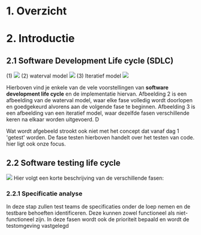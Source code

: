 # 1. Overzicht

# 2. Introductie
## 2.1 Software Development Life cycle (SDLC)
(1)
![](https://apwt.gitbook.io/~gitbook/image?url=https%3A%2F%2F4058530821-files.gitbook.io%2F%7E%2Ffiles%2Fv0%2Fb%2Fgitbook-legacy-files%2Fo%2Fassets%252Fg-pro-software-testing%252F-MHfjgKptfnQJ_1d1SgM%252F-MHfk9GvAchlxMUgTNv3%252F1.png%3Fgeneration%3D1600609364187874%26alt%3Dmedia&width=768&dpr=4&quality=100&sign=20b7fe64&sv=1)
(2) waterval model
![](https://apwt.gitbook.io/~gitbook/image?url=https%3A%2F%2F4058530821-files.gitbook.io%2F%7E%2Ffiles%2Fv0%2Fb%2Fgitbook-legacy-files%2Fo%2Fassets%252Fg-pro-software-testing%252F-MHfjgKptfnQJ_1d1SgM%252F-MHfk9Gw11z3AAlbiQqn%252F2.png%3Fgeneration%3D1600609364188326%26alt%3Dmedia&width=768&dpr=4&quality=100&sign=2d81648f&sv=1)
(3) Iteratief model
![](https://apwt.gitbook.io/~gitbook/image?url=https%3A%2F%2F4058530821-files.gitbook.io%2F%7E%2Ffiles%2Fv0%2Fb%2Fgitbook-legacy-files%2Fo%2Fassets%252Fg-pro-software-testing%252F-MHfjgKptfnQJ_1d1SgM%252F-MHfk9Gx4bShjxC-_AaW%252F3.png%3Fgeneration%3D1600609364225218%26alt%3Dmedia&width=768&dpr=4&quality=100&sign=e5b71a6a&sv=1)

Hierboven vind je enkele van de vele voorstellingen van **software development life cycle** en de implementatie hiervan. 
Afbeelding 2 is een afbeelding van de waterval model, waar elke fase volledig wordt doorlopen en goedgekeurd alvorens aan de volgende fase te beginnen.
Afbeelding 3 is een afbeelding van een iteratief model, waar dezelfde fasen verschillende keren na elkaar worden uitgevoerd. D

Wat wordt afgebeeld strookt ook niet met het concept dat vanaf dag 1 'getest' worden. De fase testen hierboven handelt over het testen van code. hier ligt ook onze focus.

## 2.2 Software testing life cycle
![](https://apwt.gitbook.io/~gitbook/image?url=https%3A%2F%2F4058530821-files.gitbook.io%2F%7E%2Ffiles%2Fv0%2Fb%2Fgitbook-legacy-files%2Fo%2Fassets%252Fg-pro-software-testing%252F-MHfjgKptfnQJ_1d1SgM%252F-MHfk9Gy8t3SCitj_a4F%252F4.png%3Fgeneration%3D1600609364178067%26alt%3Dmedia&width=400&dpr=2&quality=100&sign=548446f8&sv=1)
Hier volgt een korte beschrijving van de verschillende fasen:
### 2.2.1 Specificatie analyse
In deze stap zullen test teams de specificaties onder de loep nemen en de testbare behoeften identificeren.
Deze kunnen zowel functioneel als niet-functioneel zijn. 
In deze fasen wordt ook de prioriteit bepaald en wordt de testomgeving vastgelegd